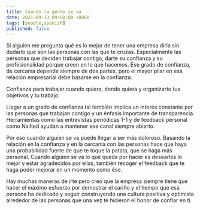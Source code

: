 ```yaml
---
title: Cuando la gente se va
date: 2021-09-13 09:00:00 +0000
tags: [people,spanish]
published: false
---
```


Si alguien me pregunta qué es lo mejor de tener una empresa diría sin dudarlo que son las personas con las que te cruzas.
Especialmente las personas que deciden trabajar contigo, darte su confianza y su profesionalidad porque creen en lo que hacemos.
Ese grado de confianza, de cercanía depende siempre de dos partes, pero el mayor pilar en esa relación empresarial debe basarse en la confianza.

Confianza para trabajar cuando quiera, donde quiera y organizarte tus objetivos y tu trabajo.

Llegar a un grado de confianza tal también
implica un interés constante por las personas
que trabajan contigo y un énfasis importante
de transparencia. Herramientas como las entrevistas periódicas 1-1
y de feedback personal como Nailted ayudan a mantener ese canal siempre abierto.

Por eso cuando alguien se va puede llegar
a ser más doloroso. Basando la relación en la confianza y en la cercanía
con las personas hace que haya una probabilidad fuerte de que te toque la
patata, que se haga más personal.  Cuando alguien se va lo que queda por hacer es desearles lo mejor y estar
agradecidos por ellas, también recoger el feedback
que te haga poder mejorar en un momento como ése.

Hay muchas maneras de irte pero creo que la empresa siempre tiene que hacer el
máximo esfuerzo por demostrar el cariño y el tiempo que esa persona ha dedicado y
seguir construyendo una cultura positiva y optimista alrededor de las personas que
una vez te hicieron el honor de confiar en tí.
